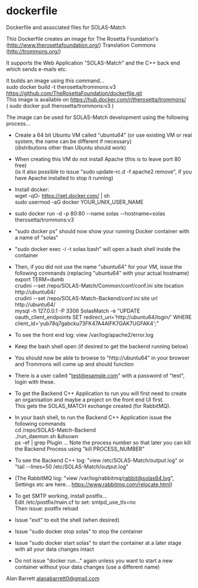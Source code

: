 # dockerfile
Dockerfile and associated files for SOLAS-Match

This Dockerfile creates an image for The Rosetta Foundation's (http://www.therosettafoundation.org/) Translation Commons (http://trommons.org/)

It supports the Web Application "SOLAS-Match" and the C++ back end which sends e-mails etc.

It builds an image using this command...<br />
sudo docker build -t therosetta/trommons:v3 https://github.com/TheRosettaFoundation/dockerfile.git<br />
This image is available on https://hub.docker.com/r/therosetta/trommons/<br />
( sudo docker pull therosetta/trommons:v3 )

The image can be used for SOLAS-Match development using the following process...

* Create a 64 bit Ubuntu VM called "ubuntu64" (or use existing VM or real system, the name can be different if necessary)<br />
(distributions other than Ubuntu should work)

* When creating this VM do not install Apache (this is to leave port 80 free)<br />
(is it also possible to issue "sudo update-rc.d -f apache2 remove", if you have Apache installed to stop it running)

* Install docker:<br />
wget -qO- https://get.docker.com/ | sh<br />
sudo usermod -aG docker YOUR_UNIX_USER_NAME

* sudo docker run -d -p 80:80 --name solas --hostname=solas therosetta/trommons:v3

* "sudo docker ps" should now show your running Docker container with a name of "solas"

* "sudo docker exec -i -t solas bash" will open a bash shell inside the container

* Then, if you did not use the name "ubuntu64" for your VM, issue the following commands (replacing "ubuntu64" with your actual hostname)<br />
export TERM=dumb<br />
crudini --set /repo/SOLAS-Match/Common/conf/conf.ini site location http://ubuntu64/<br />
crudini --set /repo/SOLAS-Match-Backend/conf.ini site url http://ubuntu64/<br />
mysql -h 127.0.0.1 -P 3306 SolasMatch -e "UPDATE oauth_client_endpoints SET redirect_uri='http://ubuntu64/login/' WHERE client_id='yub78q7gabcku73FK47A4AIFK7GAK7UGFAK4';"

* To see the front end log: view /var/log/apache2/error.log

* Keep the bash shell open (if desired to get the backend running below)

* You should now be able to browse to "http://ubuntu64" in your browser and Trommons will come up and should function

* There is a user called "test@example.com" with a password of "test", login with these.

* To get the Backend C++ Application to run you will first need to create an organisation and maybe a project on the front end UI first.<br />
This gets the SOLAS_MATCH exchange created (for RabbitMQ).

* In your bash shell, to run the Backend C++ Application issue the following commands<br />
cd /repo/SOLAS-Match-Backend<br />
./run_daemon.sh &disown<br />
ps -ef | grep Plugin
... Note the process number so that later you can kill the Backend Process using "kill PROCESS_NUMBER"

* To see the Backend C++ log: "view /etc/SOLAS-Match/output.log" or "tail --lines=50 /etc/SOLAS-Match/output.log"

* (The RabbitMQ log: "view /var/log/rabbitmq/rabbit@solas64.log", Settings etc are here... https://www.rabbitmq.com/relocate.html)

* To get SMTP working, install postfix...<br />
Edit /etc/postfix/main.cf to set: smtpd_use_tls=no<br />
Then issue: postfix reload

* Issue "exit" to exit the shell (when desired)

* Issue "sudo docker stop solas" to stop the container

* Issue "sudo docker start solas" to start the container at a later stage with all your data changes intact

* Do not issue "docker run..." again unless you want to start a new container without your data changes (use a different name)

Alan Barrett
alanabarrett0@gmail.com